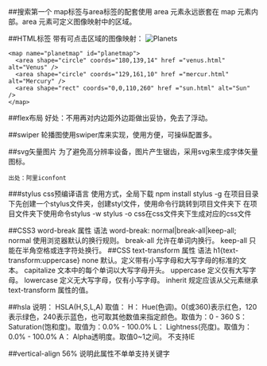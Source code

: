 ##搜索第一个 map标签与area标签的配套使用
	area 元素永远嵌套在 map 元素内部。area 元素可定义图像映射中的区域。

##HTML<map>标签
	带有可点击区域的图像映射：
	<img src="planets.jpg" border="0" usemap="#planetmap" alt="Planets" />
	
	<map name="planetmap" id="planetmap">
	  <area shape="circle" coords="180,139,14" href ="venus.html" alt="Venus" />
	  <area shape="circle" coords="129,161,10" href ="mercur.html" alt="Mercury" />
	  <area shape="rect" coords="0,0,110,260" href ="sun.html" alt="Sun" />
	</map>

##flex布局
	好处：不用再对内边距外边距做出妥协，免去了浮动。

##swiper
	轮播图使用swiper库来实现，使用方便，可操纵配置多。

##svg矢量图片
	为了避免高分辨率设备，图片产生锯齿，采用svg来生成字体矢量图标。
	
	出处：阿里iconfont

###stylus   css预编译语言
	使用方式，全局下载 npm install stylus -g
	在项目目录下先创建一个stylus文件夹，创建styl文件，使用命令行跳转到项目文件夹下
	在项目文件夹下使用命令stylus -w stylus -o css在css文件夹下生成对应的css文件

##CSS3 word-break 属性
	语法
		word-break: normal|break-all|keep-all;
			normal	使用浏览器默认的换行规则。
			break-all	允许在单词内换行。
			keep-all	只能在半角空格或连字符处换行。
##CSS text-transform 属性
	语法
		h1{text-transform:uppercase}
			none	默认。定义带有小写字母和大写字母的标准的文本。
			capitalize	文本中的每个单词以大写字母开头。
			uppercase	定义仅有大写字母。
			lowercase	定义无大写字母，仅有小写字母。
			inherit	规定应该从父元素继承 text-transform 属性的值。

##hsla
	说明：
		HSLA(H,S,L,A)
	取值：
		H：
		Hue(色调)。0(或360)表示红色，120表示绿色，240表示蓝色，也可取其他数值来指定颜色。取值为：0 - 360
		S：
		Saturation(饱和度)。取值为：0.0% - 100.0%
		L：
		Lightness(亮度)。取值为：0.0% - 100.0%
		A：
		Alpha透明度。取值0~1之间。
	不支持IE

##vertical-align 56%
	说明此属性不单单支持关键字